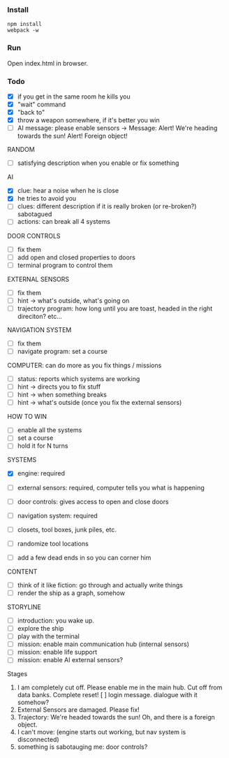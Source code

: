 ### Install

    npm install
    webpack -w

### Run

Open index.html in browser.

### Todo
- [x] if you get in the same room he kills you
- [x] "wait" command
- [x] "back to"
- [x] throw a weapon somewhere, if it's better you win
- [ ] AI message: please enable sensors -> Message: Alert! We're heading towards the sun! Alert! Foreign object!

RANDOM
- [ ] satisfying description when you enable or fix something

AI 
- [x] clue: hear a noise when he is close
- [x] he tries to avoid you
- [ ] clues: different description if it is really broken (or re-broken?) sabotagued
- [ ] actions: can break all 4 systems

DOOR CONTROLS
- [ ] fix them
- [ ] add open and closed properties to doors
- [ ] terminal program to control them

EXTERNAL SENSORS
- [ ] fix them
- [ ] hint -> what's outside, what's going on
- [ ] trajectory program: how long until you are toast, headed in the right direciton? etc...

NAVIGATION SYSTEM
- [ ] fix them
- [ ] navigate program: set a course

COMPUTER: can do more as you fix things / missions
- [ ] status: reports which systems are working
- [ ] hint -> directs you to fix stuff
- [ ] hint -> when something breaks
- [ ] hint -> what's outside (once you fix the external sensors)

HOW TO WIN
- [ ] enable all the systems
- [ ] set a course
- [ ] hold it for N turns

SYSTEMS
- [x] engine: required
- [ ] external sensors: required, computer tells you what is happening
- [ ] door controls: gives access to open and close doors
- [ ] navigation system: required

- [ ] closets, tool boxes, junk piles, etc. 
- [ ] randomize tool locations

- [ ] add a few dead ends in so you can corner him

CONTENT
- [ ] think of it like fiction: go through and actually write things
- [ ] render the ship as a graph, somehow

STORYLINE
- [ ] introduction: you wake up.
- [ ] explore the ship
- [ ] play with the terminal
- [ ] mission: enable main communication hub (internal sensors)
- [ ] mission: enable life support
- [ ] mission: enable AI external sensors?

Stages
  1. I am completely cut off. Please enable me in the main hub. Cut off from data banks. Complete reset!
    [ ] login message. dialogue with it somehow?
  1. External Sensors are damaged. Please fix!
  2. Trajectory: We're headed towards the sun! Oh, and there is a foreign object.
  2. I can't move: (engine starts out working, but nav system is disconnected)
  3. something is sabotauging me: door controls?


